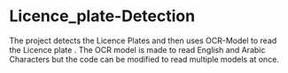 # Licence_plate-Detection
The project detects the Licence Plates and then uses OCR-Model to read the Licence plate . The OCR model is made to read English and Arabic Characters but the code can be modified to read multiple models at once. 
